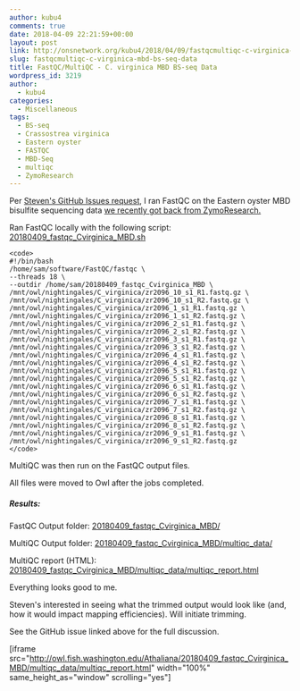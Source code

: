 ```yaml
---
author: kubu4
comments: true
date: 2018-04-09 22:21:59+00:00
layout: post
link: http://onsnetwork.org/kubu4/2018/04/09/fastqcmultiqc-c-virginica-mbd-bs-seq-data/
slug: fastqcmultiqc-c-virginica-mbd-bs-seq-data
title: FastQC/MultiQC - C. virginica MBD BS-seq Data
wordpress_id: 3219
author:
  - kubu4
categories:
  - Miscellaneous
tags:
  - BS-seq
  - Crassostrea virginica
  - Eastern oyster
  - FASTQC
  - MBD-Seq
  - multiqc
  - ZymoResearch
---
```


Per [Steven's GitHub Issues request](https://github.com/RobertsLab/resources/issues/217), I ran FastQC on the Eastern oyster MBD bisulfite sequencing data [we recently got back from ZymoResearch.](http://onsnetwork.org/kubu4/2018/03/29/data-recived-crassostrea-virginica-mbd-bs-seq-from-zymoresearch/)

Ran FastQC locally with the following script: [20180409_fastqc_Cvirginica_MBD.sh](http://owl.fish.washington.edu/Athaliana/20180409_fastqc_Cvirginica_MBD/20180409_fastqc_Cvirginica_MBD.sh)


    
    <code>
    #!/bin/bash
    /home/sam/software/FastQC/fastqc \
    --threads 18 \
    --outdir /home/sam/20180409_fastqc_Cvirginica_MBD \
    /mnt/owl/nightingales/C_virginica/zr2096_10_s1_R1.fastq.gz \
    /mnt/owl/nightingales/C_virginica/zr2096_10_s1_R2.fastq.gz \
    /mnt/owl/nightingales/C_virginica/zr2096_1_s1_R1.fastq.gz \
    /mnt/owl/nightingales/C_virginica/zr2096_1_s1_R2.fastq.gz \
    /mnt/owl/nightingales/C_virginica/zr2096_2_s1_R1.fastq.gz \
    /mnt/owl/nightingales/C_virginica/zr2096_2_s1_R2.fastq.gz \
    /mnt/owl/nightingales/C_virginica/zr2096_3_s1_R1.fastq.gz \
    /mnt/owl/nightingales/C_virginica/zr2096_3_s1_R2.fastq.gz \
    /mnt/owl/nightingales/C_virginica/zr2096_4_s1_R1.fastq.gz \
    /mnt/owl/nightingales/C_virginica/zr2096_4_s1_R2.fastq.gz \
    /mnt/owl/nightingales/C_virginica/zr2096_5_s1_R1.fastq.gz \
    /mnt/owl/nightingales/C_virginica/zr2096_5_s1_R2.fastq.gz \
    /mnt/owl/nightingales/C_virginica/zr2096_6_s1_R1.fastq.gz \
    /mnt/owl/nightingales/C_virginica/zr2096_6_s1_R2.fastq.gz \
    /mnt/owl/nightingales/C_virginica/zr2096_7_s1_R1.fastq.gz \
    /mnt/owl/nightingales/C_virginica/zr2096_7_s1_R2.fastq.gz \
    /mnt/owl/nightingales/C_virginica/zr2096_8_s1_R1.fastq.gz \
    /mnt/owl/nightingales/C_virginica/zr2096_8_s1_R2.fastq.gz \
    /mnt/owl/nightingales/C_virginica/zr2096_9_s1_R1.fastq.gz \
    /mnt/owl/nightingales/C_virginica/zr2096_9_s1_R2.fastq.gz
    </code>



MultiQC was then run on the FastQC output files.

All files were moved to Owl after the jobs completed.



##### Results:



FastQC Output folder: [20180409_fastqc_Cvirginica_MBD/](http://owl.fish.washington.edu/Athaliana/20180409_fastqc_Cvirginica_MBD/)

MultiQC Output folder: [20180409_fastqc_Cvirginica_MBD/multiqc_data/](http://owl.fish.washington.edu/Athaliana/20180409_fastqc_Cvirginica_MBD/multiqc_data/)

MultiQC report (HTML): [20180409_fastqc_Cvirginica_MBD/multiqc_data/multiqc_report.html](http://owl.fish.washington.edu/Athaliana/20180409_fastqc_Cvirginica_MBD/multiqc_data/multiqc_report.html)

Everything looks good to me.

Steven's interested in seeing what the trimmed output would look like (and, how it would impact mapping efficiencies). Will initiate trimming.

See the GitHub issue linked above for the full discussion.

[iframe src="http://owl.fish.washington.edu/Athaliana/20180409_fastqc_Cvirginica_MBD/multiqc_data/multiqc_report.html" width="100%" same_height_as="window" scrolling="yes"]
